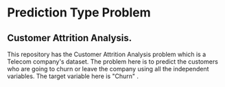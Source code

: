 # Prediction Type Problem
## Customer Attrition Analysis.

This repository has the Customer Attrition Analysis problem which is a Telecom company's dataset.
The problem here is to predict the customers who are going to churn or leave the company using all the independent variables.
The target variable here is "Churn" .
